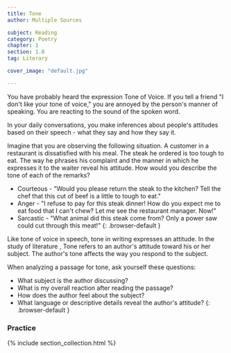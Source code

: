 ```yaml
---
title: Tone
author: Multiple Sources

subject: Reading
category: Poetry
chapter: 1
section: 1.0
tag: Literary

cover_image: "default.jpg"

---
```

You have probably heard the expression Tone of Voice. If you tell a friend "I don't like your tone of voice," you are annoyed by the person's manner of speaking. You are reacting to the sound of the spoken word.

In your daily conversations, you make inferences about people's attitudes based on their speech - what they say and how they say it.

Imagine that you are observing the following situation. A customer in a restaurant is dissatisfied with his meal. The steak he ordered is too tough to eat. The way he phrases his complaint and the manner in which he expresses it to the waiter reveal his attitude. How would you describe the tone of each of the remarks?

  * Courteous - "Would you please return the steak to the kitchen? Tell the chef that this cut of beef is a little to tough to eat."
  * Anger - "I refuse to pay for this steak dinner! How do you expect me to eat food that I can't chew? Let me see the restaurant manager. Now!"
  * Sarcastic - "What animal did this steak come from? Only a power saw could cut through this meat!"
  {: .browser-default }

Like tone of voice in speech, tone in writing expresses an attitude. In the study of literature , Tone refers to an author's attitude toward his or her subject. The author's tone affects the way you respond to the subject.

When analyzing a passage for tone, ask yourself these questions:

  * What subject is the author discussing?
  * What is my overall reaction after reading the passage?
  * How does the author feel about the subject?
  * What language or descriptive details reveal the author's attitude?
  {: .browser-default }

### Practice

{% include section_collection.html %}
